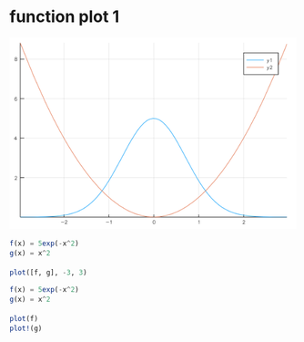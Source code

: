 # function plot 1

![line plot](figures/function1.png)

```julia
f(x) = 5exp(-x^2)
g(x) = x^2

plot([f, g], -3, 3)
```

```julia
f(x) = 5exp(-x^2)
g(x) = x^2

plot(f)
plot!(g)
```
